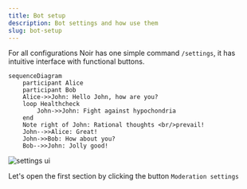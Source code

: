```yaml
---
title: Bot setup
description: Bot settings and how use them
slug: bot-setup
---
```


For all configurations Noir has one simple command `/settings`, it has intuitive interface with functional buttons.

```mermaid
sequenceDiagram
    participant Alice
    participant Bob
    Alice->>John: Hello John, how are you?
    loop Healthcheck
        John->>John: Fight against hypochondria
    end
    Note right of John: Rational thoughts <br/>prevail!
    John-->>Alice: Great!
    John->>Bob: How about you?
    Bob-->>John: Jolly good!
```

![settings ui](/img/docs/settings-ui.png)

Let's open the first section by clicking the button `Moderation settings`
